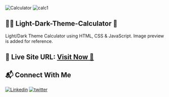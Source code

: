 ![Calculator](https://github.com/mhdamaan79/Light-Dark-Theme-Calculator/assets/118375524/73f2f846-304e-45fe-91b9-12587ee7067e)
![calc1](https://github.com/mhdamaan79/Light-Dark-Theme-Calculator/assets/118375524/0bf4edd5-0088-4138-906f-e27632535c62)


## 🤍🖤 Light-Dark-Theme-Calculator 🧮

Light/Dark Theme Calculator using HTML, CSS & JavaScript. Image preview is added for reference.

## 📌 Live Site URL: <a href="https://light-dark-theme-calculator-79.netlify.app/">**Visit Now** 🚀</a>

## 📬 Connect With Me

[![Linkedin](https://img.shields.io/badge/LinkedIn-1877F2?style=for-the-badge&logo=linkedin&logoColor=white)](https://www.linkedin.com/in/mhdamaan79/)
[![twitter](	https://img.shields.io/badge/Twitter-1DA1F2?style=for-the-badge&logo=twitter&logoColor=white)](https://twitter.com/mhdamaan79)
